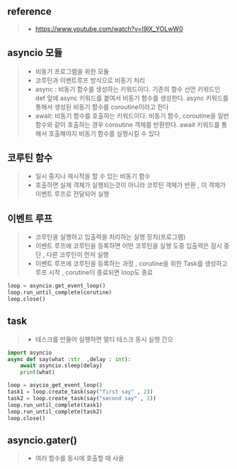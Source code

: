 ## reference
> * https://www.youtube.com/watch?v=l9lX_YOLwW0
## asyncio 모듈
> * 비동기 프로그램을 위한 모듈 
> * 코루틴과 이벤트루프 방식으로 비동기 처리
> * async : 
    비동기 함수를 생성하는 키워드이다. 기존의 함수 선언 키워드인 def 앞에 async 키워드를 붙여서 비동기 함수를 생성한다.
      async 키워드를 통해서 생성된 비동기 함수를 coroutine이라고 한다
> * await:
> 비동기 함수를 호출하는 키워드이다. 비동기 함수, coroutine을 일반 함수와 같이 호출하는 경우 coroutine 객체를 반환한다.
await 키워드를 통해서 호출해야지 비동기 함수를 실행시킬 수 있다

## 코루틴 함수
> * 일시 중지나 재시작을 할 수 있는 비동기 함수
> * 호출하면 실제 객체가 실행되는것이 아니라 코루틴 객체가 반환 , 이 객체가 이벤트 루프로 전달되어 실행


## 이벤트 루프
> * 코루틴을 실행하고 입출력을 처리하는 실행 장치(프로그램)
> * 이벤트 루프에 코루틴을 등록하면 어떤 코루틴을 실행 도중 입출력은 잠시 중단 , 다른 코루틴이 먼저 실행 
> * 이벤트 루프에 코루틴을 등록하는 과정 , corutine을 위한 Task를 생성하고 루프 시작 , corutine이 종료되면 loop도 종료
```python
loop = asyncio.get_event_loop()
loop.run_until_complete(corutine)
loop.close()    
``` 

## task
> * 테스크를 만들어 실행하면 멀티 테스크 동시 실행 간으
```python
import asyncio
async def say(what :str  ,delay : int):
    await asyncio.sleep(delay)
    print(what)

loop = asycio_get_event_loop()
task1 = loop.create_task(say("first say" , 2))
task2 = loop.create_task(say("second say" , 2))
loop.run_until_complete(task1)
loop.run_until_complete(task2)
loop.close()
```

## asyncio.gater()
> *  여러 함수를 동시에 호출할 때 사용